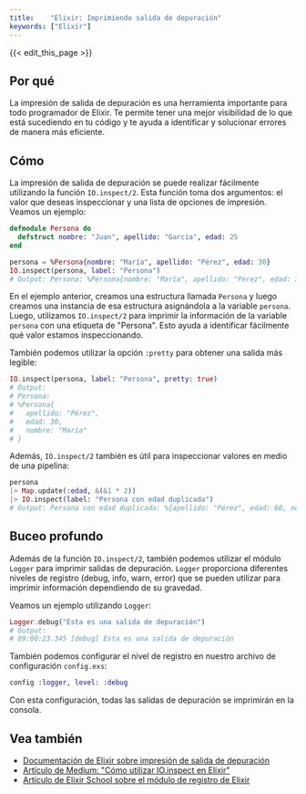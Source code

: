 ```yaml
---
title:    "Elixir: Imprimiendo salida de depuración"
keywords: ["Elixir"]
---
```


{{< edit_this_page >}}

## Por qué

La impresión de salida de depuración es una herramienta importante para todo programador de Elixir. Te permite tener una mejor visibilidad de lo que está sucediendo en tu código y te ayuda a identificar y solucionar errores de manera más eficiente.

## Cómo

La impresión de salida de depuración se puede realizar fácilmente utilizando la función `IO.inspect/2`. Esta función toma dos argumentos: el valor que deseas inspeccionar y una lista de opciones de impresión. Veamos un ejemplo:

```elixir
defmodule Persona do
  defstruct nombre: "Juan", apellido: "García", edad: 25
end

persona = %Persona{nombre: "María", apellido: "Pérez", edad: 30}
IO.inspect(persona, label: "Persona")
# Output: Persona: %Persona{nombre: "María", apellido: "Pérez", edad: 30}
```

En el ejemplo anterior, creamos una estructura llamada `Persona` y luego creamos una instancia de esa estructura asignándola a la variable `persona`. Luego, utilizamos `IO.inspect/2` para imprimir la información de la variable `persona` con una etiqueta de "Persona". Esto ayuda a identificar fácilmente qué valor estamos inspeccionando.

También podemos utilizar la opción `:pretty` para obtener una salida más legible:

```elixir
IO.inspect(persona, label: "Persona", pretty: true)
# Output:
# Persona:
# %Persona{
#   apellido: "Pérez",
#   edad: 30,
#   nombre: "María"
# }
```

Además, `IO.inspect/2` también es útil para inspeccionar valores en medio de una pipelina:

```elixir
persona
|> Map.update(:edad, &(&1 * 2))
|> IO.inspect(label: "Persona con edad duplicada")
# Output: Persona con edad duplicada: %{apellido: "Pérez", edad: 60, nombre: "María"}
```

## Buceo profundo

Además de la función `IO.inspect/2`, también podemos utilizar el módulo `Logger` para imprimir salidas de depuración. `Logger` proporciona diferentes niveles de registro (debug, info, warn, error) que se pueden utilizar para imprimir información dependiendo de su gravedad.

Veamos un ejemplo utilizando `Logger`:

```elixir
Logger.debug("Esta es una salida de depuración")
# Output:
# 09:00:23.345 [debug] Esta es una salida de depuración
```

También podemos configurar el nivel de registro en nuestro archivo de configuración `config.exs`:

```elixir
config :logger, level: :debug
```

Con esta configuración, todas las salidas de depuración se imprimirán en la consola.

## Vea también
- [Documentación de Elixir sobre impresión de salida de depuración](https://elixir-lang.org/getting-started/debugging.html#printing-debug-output)
- [Artículo de Medium: "Cómo utilizar IO.inspect en Elixir"](https://medium.com/@anamos/how-to-use-io-inspect-in-elixir-1477ba4f3f3d)
- [Artículo de Elixir School sobre el módulo de registro de Elixir](https://elixirschool.com/en/lessons/advanced/logging/)
